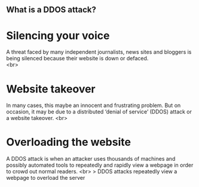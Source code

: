 
## What is a DDOS attack?

# Silencing your voice
A threat faced by many independent journalists, news sites and bloggers is being silenced because their website is down or defaced.  
&lt;br&gt;
# Website takeover
In many cases, this maybe an innocent and frustrating problem. But on occasion, it may be due to a distributed ‘denial of service’ (DDOS) attack or a website takeover.
&lt;br&gt;
# Overloading the website
A DDOS attack is when an attacker uses thousands of machines and possibly automated tools to repeatedly and rapidly view a webpage in order to crowd out normal readers.
&lt;br&gt;
&gt; DDOS attacks repeatedly view a webpage to overload the server
